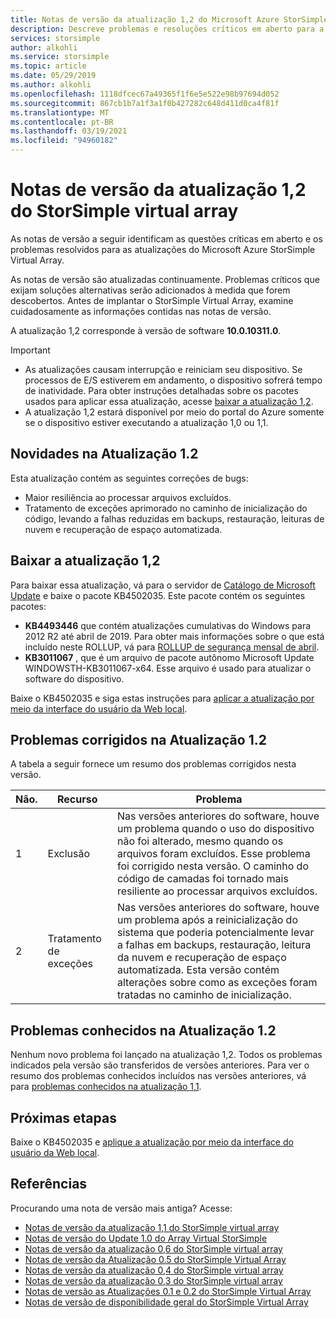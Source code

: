 ```yaml
---
title: Notas de versão da atualização 1,2 do Microsoft Azure StorSimple virtual array | Microsoft Docs
description: Descreve problemas e resoluções críticos em aberto para a matriz virtual StorSimple que executa a atualização 1,2.
services: storsimple
author: alkohli
ms.service: storsimple
ms.topic: article
ms.date: 05/29/2019
ms.author: alkohli
ms.openlocfilehash: 1118dfcec67a49365f1f6e5e522e98b97694d052
ms.sourcegitcommit: 867cb1b7a1f3a1f0b427282c648d411d0ca4f81f
ms.translationtype: MT
ms.contentlocale: pt-BR
ms.lasthandoff: 03/19/2021
ms.locfileid: "94960182"
---
```

# <a name="storsimple-virtual-array-update-12-release-notes"></a>Notas de versão da atualização 1,2 do StorSimple virtual array

As notas de versão a seguir identificam as questões críticas em aberto e os problemas resolvidos para as atualizações do Microsoft Azure StorSimple Virtual Array.

As notas de versão são atualizadas continuamente. Problemas críticos que exijam soluções alternativas serão adicionados à medida que forem descobertos. Antes de implantar o StorSimple Virtual Array, examine cuidadosamente as informações contidas nas notas de versão.

A atualização 1,2 corresponde à versão de software **10.0.10311.0**.

> [!IMPORTANT]
> - As atualizações causam interrupção e reiniciam seu dispositivo. Se processos de E/S estiverem em andamento, o dispositivo sofrerá tempo de inatividade. Para obter instruções detalhadas sobre os pacotes usados para aplicar essa atualização, acesse [baixar a atualização 1,2](#download-update-12).
> - A atualização 1,2 estará disponível por meio do portal do Azure somente se o dispositivo estiver executando a atualização 1,0 ou 1,1.

## <a name="whats-new-in-update-12"></a>Novidades na Atualização 1.2

Esta atualização contém as seguintes correções de bugs:

- Maior resiliência ao processar arquivos excluídos.
- Tratamento de exceções aprimorado no caminho de inicialização do código, levando a falhas reduzidas em backups, restauração, leituras de nuvem e recuperação de espaço automatizada.

## <a name="download-update-12"></a>Baixar a atualização 1,2

Para baixar essa atualização, vá para o servidor de [Catálogo de Microsoft Update](https://www.catalog.update.microsoft.com/Home.aspx) e baixe o pacote KB4502035. Este pacote contém os seguintes pacotes:

 - **KB4493446** que contém atualizações cumulativas do Windows para 2012 R2 até abril de 2019. Para obter mais informações sobre o que está incluído neste ROLLUP, vá para [ROLLUP de segurança mensal de abril](https://support.microsoft.com/help/4493446/windows-8-1-update-kb4493446).
 - **KB3011067** , que é um arquivo de pacote autônomo Microsoft Update WINDOWSTH-KB3011067-x64. Esse arquivo é usado para atualizar o software do dispositivo.

Baixe o KB4502035 e siga estas instruções para [aplicar a atualização por meio da interface do usuário da Web local](storsimple-virtual-array-install-update-11.md#use-the-local-web-ui).

## <a name="issues-fixed-in-update-12"></a>Problemas corrigidos na Atualização 1.2

A tabela a seguir fornece um resumo dos problemas corrigidos nesta versão.

| Não. | Recurso | Problema |
| --- | --- | --- |
| 1 |Exclusão| Nas versões anteriores do software, houve um problema quando o uso do dispositivo não foi alterado, mesmo quando os arquivos foram excluídos. Esse problema foi corrigido nesta versão. O caminho do código de camadas foi tornado mais resiliente ao processar arquivos excluídos.|
| 2 |Tratamento de exceções| Nas versões anteriores do software, houve um problema após a reinicialização do sistema que poderia potencialmente levar a falhas em backups, restauração, leitura da nuvem e recuperação de espaço automatizada. Esta versão contém alterações sobre como as exceções foram tratadas no caminho de inicialização.|

## <a name="known-issues-in-update-12"></a>Problemas conhecidos na Atualização 1.2

Nenhum novo problema foi lançado na atualização 1,2. Todos os problemas indicados pela versão são transferidos de versões anteriores. Para ver o resumo dos problemas conhecidos incluídos nas versões anteriores, vá para [problemas conhecidos na atualização 1,1](storsimple-virtual-array-update-11-release-notes.md#known-issues-in-update-11).

## <a name="next-steps"></a>Próximas etapas

Baixe o KB4502035 e [aplique a atualização por meio da interface do usuário da Web local](storsimple-virtual-array-install-update-11.md#use-the-local-web-ui).

## <a name="references"></a>Referências

Procurando uma nota de versão mais antiga? Acesse:
* [Notas de versão da atualização 1,1 do StorSimple virtual array](storsimple-virtual-array-update-11-release-notes.md)
* [Notas de versão do Update 1.0 do Array Virtual StorSimple](storsimple-virtual-array-update-1-release-notes.md)
* [Notas de versão da atualização 0,6 do StorSimple virtual array](storsimple-virtual-array-update-06-release-notes.md)
* [Notas de versão da Atualização 0.5 do StorSimple Virtual Array](storsimple-virtual-array-update-05-release-notes.md)
* [Notas de versão da atualização 0,4 do StorSimple virtual array](storsimple-virtual-array-update-04-release-notes.md)
* [Notas de versão da atualização 0,3 do StorSimple virtual array](storsimple-ova-update-03-release-notes.md)
* [Notas de versão as Atualizações 0.1 e 0.2 do StorSimple Virtual Array](storsimple-ova-update-01-release-notes.md)
* [Notas de versão de disponibilidade geral do StorSimple Virtual Array](./storsimple-virtual-array-update-06-release-notes.md)